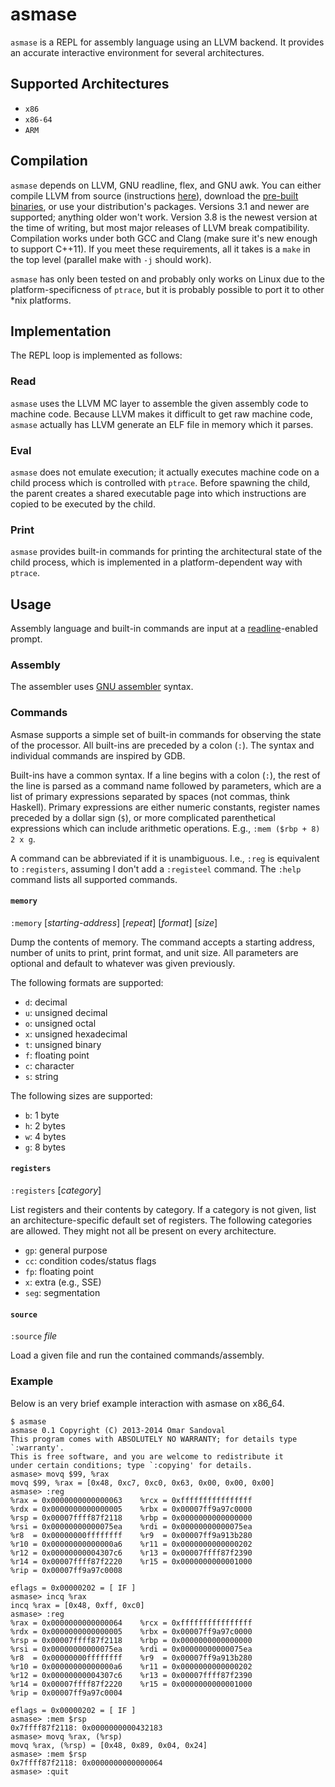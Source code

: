 asmase
======

`asmase` is a REPL for assembly language using an LLVM backend. It provides an
accurate interactive environment for several architectures.

Supported Architectures
-----------------------
 * `x86`
 * `x86-64`
 * `ARM`

Compilation
----------
`asmase` depends on LLVM, GNU readline, flex, and GNU awk. You can either
compile LLVM from source (instructions
[here](http://llvm.org/docs/GettingStarted.html)), download the [pre-built
binaries](http://llvm.org/releases/download.html), or use your distribution's
packages. Versions 3.1 and newer are supported; anything older won't work.
Version 3.8 is the newest version at the time of writing, but most major
releases of LLVM break compatibility. Compilation works under both GCC and
Clang (make sure it's new enough to support C++11). If you meet these
requirements, all it takes is a `make` in the top level (parallel make with
`-j` should work).

`asmase` has only been tested on and probably only works on Linux due to the
platform-specificness of `ptrace`, but it is probably possible to port it to
other \*nix platforms.

Implementation
--------------
The REPL loop is implemented as follows:

### Read ###
`asmase` uses the LLVM MC layer to assemble the given assembly code to machine
code. Because LLVM makes it difficult to get raw machine code, `asmase`
actually has LLVM generate an ELF file in memory which it parses.

### Eval ###
`asmase` does not emulate execution; it actually executes machine code on a
child process which is controlled with `ptrace`. Before spawning the child, the
parent creates a shared executable page into which instructions are copied to
be executed by the child.

### Print ###
`asmase` provides built-in commands for printing the architectural state of the
child process, which is implemented in a platform-dependent way with `ptrace`.

Usage
-----
Assembly language and built-in commands are input at a
[readline](http://cnswww.cns.cwru.edu/php/chet/readline/rltop.html)-enabled
prompt.

### Assembly ###
The assembler uses [GNU assembler](http://sourceware.org/binutils/docs/as/)
syntax.

### Commands ###
Asmase supports a simple set of built-in commands for observing the state of
the processor. All built-ins are preceded by a colon (`:`). The syntax and
individual commands are inspired by GDB.

Built-ins have a common syntax. If a line begins with a colon (`:`), the rest
of the line is parsed as a command name followed by parameters, which are a
list of primary expressions separated by spaces (not commas, think Haskell).
Primary expressions are either numeric constants, register names preceded by a
dollar sign (`$`), or more complicated parenthetical expressions which can
include arithmetic operations. E.g., `:mem ($rbp + 8) 2 x g`.

A command can be abbreviated if it is unambiguous. I.e., `:reg` is equivalent
to `:registers`, assuming I don't add a `:registeel` command. The `:help`
command lists all supported commands.

#### `memory` ####
`:memory` \[*starting-address*\] \[*repeat*\] \[*format*\] \[*size*\]

Dump the contents of memory. The command accepts a starting address, number of
units to print, print format, and unit size. All parameters are optional and
default to whatever was given previously.

The following formats are supported:

* `d`: decimal
* `u`: unsigned decimal
* `o`: unsigned octal
* `x`: unsigned hexadecimal
* `t`: unsigned binary
* `f`: floating point
* `c`: character
* `s`: string

The following sizes are supported:

* `b`: 1 byte
* `h`: 2 bytes
* `w`: 4 bytes
* `g`: 8 bytes

#### `registers` ####
`:registers` \[*category*\]

List registers and their contents by category. If a category is not given, list
an architecture-specific default set of registers. The following categories are
allowed. They might not all be present on every architecture.

* `gp`: general purpose
* `cc`: condition codes/status flags
* `fp`: floating point
* `x`: extra (e.g., SSE)
* `seg`: segmentation

#### `source` ####
`:source` *file*

Load a given file and run the contained commands/assembly.

### Example ###
Below is an very brief example interaction with asmase on x86\_64.

```
$ asmase
asmase 0.1 Copyright (C) 2013-2014 Omar Sandoval
This program comes with ABSOLUTELY NO WARRANTY; for details type `:warranty'.
This is free software, and you are welcome to redistribute it
under certain conditions; type `:copying' for details.
asmase> movq $99, %rax
movq $99, %rax = [0x48, 0xc7, 0xc0, 0x63, 0x00, 0x00, 0x00]
asmase> :reg
%rax = 0x0000000000000063    %rcx = 0xffffffffffffffff
%rdx = 0x0000000000000005    %rbx = 0x00007ff9a97c0000
%rsp = 0x00007ffff87f2118    %rbp = 0x0000000000000000
%rsi = 0x00000000000075ea    %rdi = 0x00000000000075ea
%r8  = 0x00000000ffffffff    %r9  = 0x00007ff9a913b280
%r10 = 0x00000000000000a6    %r11 = 0x0000000000000202
%r12 = 0x00000000004307c6    %r13 = 0x00007ffff87f2390
%r14 = 0x00007ffff87f2220    %r15 = 0x0000000000001000
%rip = 0x00007ff9a97c0008

eflags = 0x00000202 = [ IF ]
asmase> incq %rax
incq %rax = [0x48, 0xff, 0xc0]
asmase> :reg
%rax = 0x0000000000000064    %rcx = 0xffffffffffffffff
%rdx = 0x0000000000000005    %rbx = 0x00007ff9a97c0000
%rsp = 0x00007ffff87f2118    %rbp = 0x0000000000000000
%rsi = 0x00000000000075ea    %rdi = 0x00000000000075ea
%r8  = 0x00000000ffffffff    %r9  = 0x00007ff9a913b280
%r10 = 0x00000000000000a6    %r11 = 0x0000000000000202
%r12 = 0x00000000004307c6    %r13 = 0x00007ffff87f2390
%r14 = 0x00007ffff87f2220    %r15 = 0x0000000000001000
%rip = 0x00007ff9a97c0004

eflags = 0x00000202 = [ IF ]
asmase> :mem $rsp
0x7ffff87f2118: 0x0000000000432183
asmase> movq %rax, (%rsp)
movq %rax, (%rsp) = [0x48, 0x89, 0x04, 0x24]
asmase> :mem $rsp
0x7ffff87f2118: 0x0000000000000064
asmase> :quit
```
